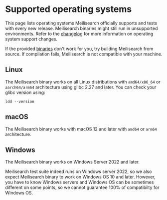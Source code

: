 # Supported operating systems

This page lists operating systems Meilisearch officially supports and tests with every new release. Meilisearch binaries might still run in unsupported environments. Refer to the [changelog](https://github.com/meilisearch/MeiliSearch/releases) for more information on operating system support changes.

If the provided [binaries](/learn/getting_started/installation.md#local-installation) don't work for you, try building Meilisearch from source. If compilation fails, Meilisearch is not compatible with your machine.

## Linux

The Meilisearch binary works on all Linux distributions with `amd64/x86_64` or `aarch64/arm64` architecture using glibc 2.27 and later. You can check your glibc version using:

```
ldd --version
```

## macOS

The Meilisearch binary works with macOS 12 and later with `amd64` or `arm64` architecture.

## Windows

The Meilisearch binary works on Windows Server 2022 and later.

Meilisearch test suite indeed runs on Windows server 2022, so we also expect Meilisearch binary to work on Windows OS 10 and later. However, you have to know Windows servers and Windows OS can be sometimes different on some points, so we cannot guarantee 100% of compatibilty for Windows OS.
